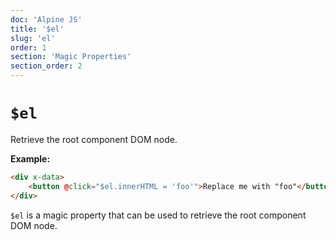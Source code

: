 ```yaml
---
doc: 'Alpine JS'
title: '$el'
slug: 'el'
order: 1
section: 'Magic Properties'
section_order: 2
---
```


# `$el`

Retrieve the root component DOM node.

**Example:**

```html
<div x-data>
    <button @click="$el.innerHTML = 'foo'">Replace me with "foo"</button>
</div>
```

`$el` is a magic property that can be used to retrieve the root component DOM node.